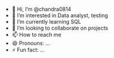 - 👋 Hi, I’m @chandra0814
- 👀 I’m interested in Data analyst, testing
- 🌱 I’m currently learning SQL
- 💞️ I’m looking to collaborate on projects
- 📫 How to reach me 
- 😄 Pronouns: ...
- ⚡ Fun fact: ...

<!---
chandra0814/chandra0814 is a ✨ special ✨ repository because its `README.md` (this file) appears on your GitHub profile.
You can click the Preview link to take a look at your changes.
--->
